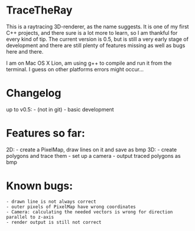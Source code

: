 TraceTheRay
===========

This is a raytracing 3D-renderer, as the name suggests. It is one of my first C++ projects, and there sure is a lot more to learn, so I am thankful for every kind of tip.
The current version is 0.5, but is still a very early stage of development and there are still plenty of features missing as well as bugs here and there.

I am on Mac OS X Lion, am using g++ to compile and run it from the terminal. I guess on other platforms errors might occur...




Changelog
=========
up to v0.5:
	- (not in git)
 	- basic development



Features so far:
================
2D:	
	- create a PixelMap, draw lines on it and save as bmp
3D:	
	- create polygons and trace them
	- set up a camera
	- output traced polygons as bmp
	


Known bugs:
===========
	- drawn line is not always correct
	- outer pixels of PixelMap have wrong coordinates
	- Camera: calculating the needed vectors is wrong for direction parallel to z-axis
	- render output is still not correct